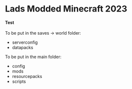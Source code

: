 # Lads Modded Minecraft 2023
#### Test
To be put in the saves -> world folder:
- serverconfig
- datapacks

To be put in the main folder:
- config
- mods
- resourcepacks
- scripts
  
